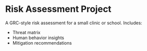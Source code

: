 # Risk Assessment Project

A GRC-style risk assessment for a small clinic or school. Includes:
- Threat matrix
- Human behavior insights
- Mitigation recommendations
